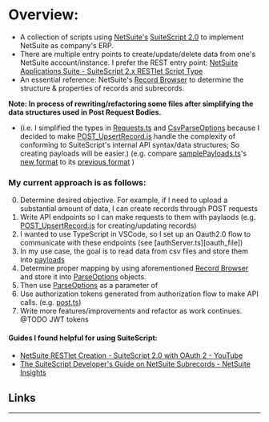 # Overview:
- A collection of scripts using [NetSuite's][netsuite_home] [SuiteScript 2.0][suitescript_docs] to implement NetSuite as company's ERP.
- There are multiple entry points to create/update/delete data from one's NetSuite account/instance. I prefer the REST entry point: [NetSuite Applications Suite - SuiteScript 2.x RESTlet Script Type][restlet_docs]
- An essential reference: NetSuite's [Record Browser][record_browser] to determine the structure & properties of records and subrecords.

**Note: In process of rewriting/refactoring some files after simplifying the data structures used in Post Request Bodies.** 
- (i.e. I simplified the types in [Requests.ts][requests_file] and [CsvParseOptions][parse_options_file] because I decided to make [POST_UpsertRecord.js][upsert_file] handle the complexity of conforming to SuiteScript's internal API syntax/data structures; So creating payloads will be easier.) (e.g. compare [samplePayloads.ts][sample_payloads_file]'s [new format][new_post_options_image] to its [previous format][old_post_options_image] )

### My current approach is as follows:
0. Determine desired objective. For example, if I need to upload a substantial amount of data, I can create records through POST requests 
1. Write API endpoints so I can make requests to them with paylaods (e.g. [POST_UpsertRecord.js][upsert_file] for creating/updating records)
2. I wanted to use TypeScript in VSCode, so I set up an Oauth2.0 flow to communicate with these endpoints (see [authServer.ts][oauth_file])
3. In my use case, the goal is to read data from csv files and store them into [payloads][sample_payloads_file]
4. Determine proper mapping by using aforementioned [Record Browser][record_browser] and store it into [ParseOptions][parse_options_file] objects.
5. Then use [ParseOptions][parse_options_file] as a parameter of 
6. Use authorization tokens generated from authorization flow to make API calls. (e.g. [post.ts][post_file])
7. Write more features/improvements and refactor as work continues. @TODO JWT tokens

#### Guides I found helpful for using SuiteScript: 
- [NetSuite RESTlet Creation - SuiteScript 2.0 with OAuth 2 - YouTube][oauth_video]
- [The SuiteScript Developer's Guide on NetSuite Subrecords - NetSuite Insights][subrecord_guide]

## Links
-----
[netsuite_home]: https://www.netsuite.com/portal/home.shtml
[suitescript_docs]: https://docs.oracle.com/en/cloud/saas/netsuite/ns-online-help/article_4140956840.html
[restlet_docs]: https://docs.oracle.com/en/cloud/saas/netsuite/ns-online-help/section_4387799403.html
[record_browser]: https://system.netsuite.com/help/helpcenter/en_US/srbrowser/Browser2024_2/script/record/account.html
[requests_file]: https://github.com/AndrewGarwood/NetSuite/blob/master/SuiteCloud/src/utils/api/types/Requests.ts
[parse_options_file]: https://github.com/AndrewGarwood/NetSuite/blob/master/SuiteCloud/src/utils/io/types/CsvParseOptions.ts
[upsert_file]: https://github.com/AndrewGarwood/NetSuite/blob/master/SuiteCloud/src/FileCabinet/SuiteScripts/REST/POST/POST_UpsertRecord.js
[ouath_file]: https://github.com/AndrewGarwood/NetSuite/blob/master/SuiteCloud/src/server/authServer.ts
[sample_payloads_file]: https://github.com/AndrewGarwood/NetSuite/blob/master/SuiteCloud/src/utils/api/samplePayloads.ts
[post_file]: https://github.com/AndrewGarwood/NetSuite/blob/master/SuiteCloud/src/utils/api/post.ts
[oauth_video]: https://www.youtube.com/watch?v=MAOMQp5dh0U
[subrecord_guide]: https://netsuite.smash-ict.com/suitescript-developers-guide-on-netsuite-subrecords-part-1/
[new_post_options_image]: ./images/New_PostRecordOptions.png
[old_post_options_image]: ./images/Old_PostRecordOptions.png